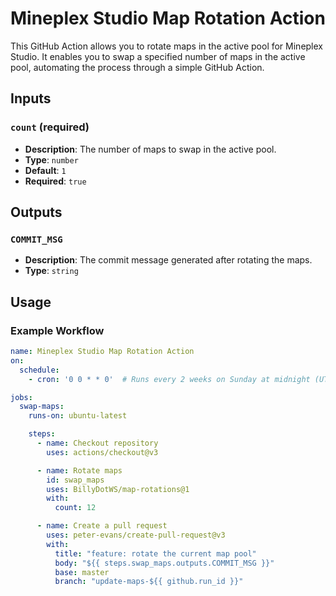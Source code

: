# Mineplex Studio Map Rotation Action

This GitHub Action allows you to rotate maps in the active pool for Mineplex Studio. It enables you to swap a specified number of maps in the active pool, automating the process through a simple GitHub Action.

## Inputs

### `count` (required)

- **Description**: The number of maps to swap in the active pool.
- **Type**: `number`
- **Default**: `1`
- **Required**: `true`

## Outputs

### `COMMIT_MSG`

- **Description**: The commit message generated after rotating the maps.
- **Type**: `string`

## Usage

### Example Workflow
```yaml
name: Mineplex Studio Map Rotation Action
on:
  schedule:
    - cron: '0 0 * * 0'  # Runs every 2 weeks on Sunday at midnight (UTC)

jobs:
  swap-maps:
    runs-on: ubuntu-latest

    steps:
      - name: Checkout repository
        uses: actions/checkout@v3

      - name: Rotate maps
        id: swap_maps
        uses: BillyDotWS/map-rotations@1
        with:
          count: 12

      - name: Create a pull request
        uses: peter-evans/create-pull-request@v3
        with:
          title: "feature: rotate the current map pool"
          body: "${{ steps.swap_maps.outputs.COMMIT_MSG }}"
          base: master
          branch: "update-maps-${{ github.run_id }}"
```

